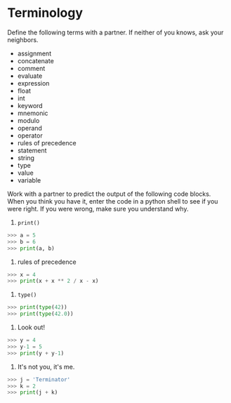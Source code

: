 # Terminology

Define the following terms with a partner. If neither of you knows, ask your
neighbors.

* assignment
* concatenate
* comment
* evaluate
* expression
* float
* int
* keyword
* mnemonic
* modulo
* operand
* operator
* rules of precedence
* statement
* string
* type
* value
* variable

Work with a partner to predict the output of the following code blocks. When
you think you have it, enter the code in a python shell to see if you were
right. If you were wrong, make sure you understand why.

1. `print()`

```python
>>> a = 5
>>> b = 6
>>> print(a, b)
```

1. rules of precedence

```python
>>> x = 4
>>> print(x + x ** 2 / x - x)
```

1. `type()`

```python
>>> print(type(42))
>>> print(type(42.0))
```

1. Look out!

```python
>>> y = 4
>>> y-1 = 5
>>> print(y + y-1)
```

1. It's not you, it's me.

```python
>>> j = 'Terminator'
>>> k = 2
>>> print(j + k) 
```
